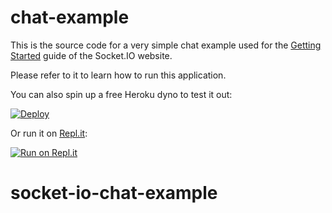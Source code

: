 # chat-example

This is the source code for a very simple chat example used for
the [Getting Started](http://socket.io/get-started/chat/) guide
of the Socket.IO website.

Please refer to it to learn how to run this application.

You can also spin up a free Heroku dyno to test it out:

[![Deploy](https://www.herokucdn.com/deploy/button.png)](https://heroku.com/deploy?template=https://github.com/socketio/chat-example)

Or run it on [Repl.it](https://repl.it/):

[![Run on Repl.it](https://repl.it/badge/github/socketio/chat-example)](https://repl.it/github/socketio/chat-example)
# socket-io-chat-example
